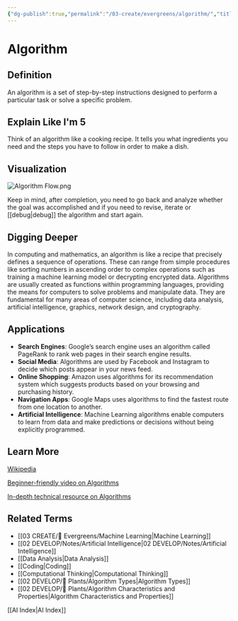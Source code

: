 ```yaml
---
{"dg-publish":true,"permalink":"/03-create/evergreens/algorithm/","title":"Algorithm","tags":["ai","coding","computational-thinking","programming","problem-solving"]}
---
```


# Algorithm

## **Definition**  
An algorithm is a set of step-by-step instructions designed to perform a particular task or solve a specific problem.

## **Explain Like I'm 5**  
Think of an algorithm like a cooking recipe. It tells you what ingredients you need and the steps you have to follow in order to make a dish.

## **Visualization**  
![Algorithm Flow.png](/img/user/04%20META/%F0%9F%94%97%20Assets/Algorithm%20Flow.png)

Keep in mind, after completion, you need to go back and analyze whether the goal was accomplished and if you need to revise, iterate or [[debug\|debug]] the algorithm and start again.

## **Digging Deeper**
In computing and mathematics, an algorithm is like a recipe that precisely defines a sequence of operations. These can range from simple procedures like sorting numbers in ascending order to complex operations such as training a machine learning model or decrypting encrypted data. Algorithms are usually created as functions within programming languages, providing the means for computers to solve problems and manipulate data. They are fundamental for many areas of computer science, including data analysis, artificial intelligence, graphics, network design, and cryptography.

## **Applications**  
- **Search Engines**: Google’s search engine uses an algorithm called PageRank to rank web pages in their search engine results.
- **Social Media**: Algorithms are used by Facebook and Instagram to decide which posts appear in your news feed.
- **Online Shopping**: Amazon uses algorithms for its recommendation system which suggests products based on your browsing and purchasing history.
- **Navigation Apps**: Google Maps uses algorithms to find the fastest route from one location to another.
- **Artificial Intelligence**: Machine Learning algorithms enable computers to learn from data and make predictions or decisions without being explicitly programmed.

## **Learn More**  
[Wikipedia](https://en.wikipedia.org/wiki/Algorithm)

[Beginner-friendly video on Algorithms](https://www.youtube.com/watch?v=rL8X2mlNHPM)

[In-depth technical resource on Algorithms](https://algs4.cs.princeton.edu/home/)

## **Related Terms**  
- [[03 CREATE/🌲 Evergreens/Machine Learning\|Machine Learning]]
- [[02 DEVELOP/Notes/Artificial Intelligence\|02 DEVELOP/Notes/Artificial Intelligence]]
- [[Data Analysis\|Data Analysis]]
- [[Coding\|Coding]]
- [[Computational Thinking\|Computational Thinking]]
- [[02 DEVELOP/🌿 Plants/Algorithm Types\|Algorithm Types]]
- [[02 DEVELOP/🌿 Plants/Algorithm Characteristics and Properties\|Algorithm Characteristics and Properties]]


[[AI Index\|AI Index]]